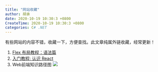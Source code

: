 ```yaml
---
title: "网站收藏"
author: 胡承
date: 2020-10-19 10:30:3 +0800
CreateTime: 2020-10-19 10:30:3 +0800
categories: C# .NET
---
```


有些网站的内容不错，收藏一下，方便查找。此文章纯属外链收藏，经常更新！

<!-- more -->
1. [Flex 布局教程：语法篇](http://www.ruanyifeng.com/blog/2015/07/flex-grammar.html)
1. [入门教程: 认识 React](https://react.docschina.org/tutorial/tutorial.html)
1. Web前端知识路径图  ![](https://i.loli.net/2020/11/19/Zsh62dgCvrquARj.jpg)
